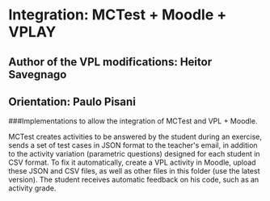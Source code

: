 # Integration: MCTest + Moodle + VPLAY
## Author of the VPL modifications: Heitor Savegnago
## Orientation: Paulo Pisani

###Implementations to allow the integration of MCTest and VPL + Moodle.

MCTest creates activities to be answered by the 
student during an exercise, sends a set of test 
cases in JSON format to the teacher's email, in 
addition to the activity variation (parametric 
questions) designed for each student in CSV format. 
To fix it automatically, create a VPL activity in 
Moodle, upload these JSON and CSV files, as well as 
other files in this folder (use the latest version). 
The student receives automatic feedback on his code, 
such as an activity grade.